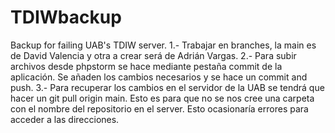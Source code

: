 # TDIWbackup
Backup for failing UAB's TDIW server.
1.- Trabajar en branches, la main es de David Valencia y otra a crear será de Adrián Vargas.
2.- Para subir archivos desde phpstorm se hace mediante pestaña commit de la aplicación. Se añaden los cambios necesarios y se hace un commit and push.
3.- Para recuperar los cambios en el servidor de la UAB se tendrá que hacer un git pull origin main. Esto es para que no se nos cree una carpeta con el nombre del repositorio en el server. 
Esto ocasionaría errores para acceder a las direcciones.
